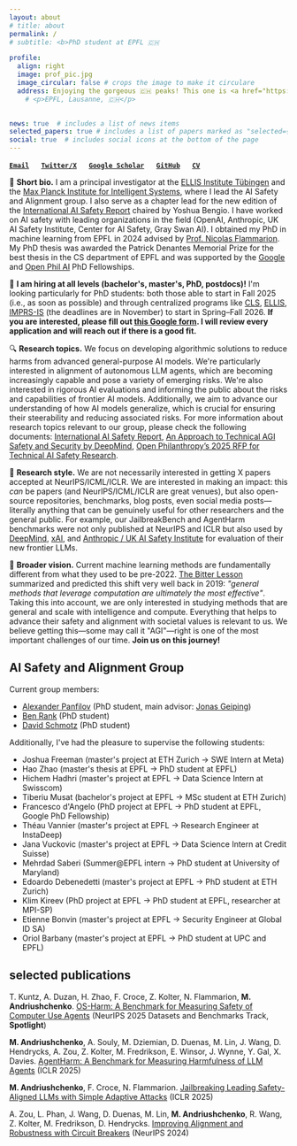 ```yaml
---
layout: about
# title: about
permalink: /
# subtitle: <b>PhD student at EPFL 🇨🇭 

profile:
  align: right
  image: prof_pic.jpg
  image_circular: false # crops the image to make it circulare
  address: Enjoying the gorgeous 🇨🇭 peaks! This one is <a href="https://en.wikipedia.org/wiki/Rochers_de_Naye">Rochers de Naye</a>. #>
    # <p>EPFL, Lausanne, 🇨🇭</p>
    

news: true  # includes a list of news items
selected_papers: true # includes a list of papers marked as "selected={true}"
social: true  # includes social icons at the bottom of the page
---
```



**[`Email`](mailto:maksym@andriushchenko.me)** &emsp; 
**[`Twitter/X`](https://twitter.com/maksym_andr)** &emsp; 
**[`Google Scholar`](https://scholar.google.com/citations?user=ZNtuJYoAAAAJ)** &emsp; 
**[`GitHub`](https://github.com/max-andr)** &emsp; 
**[`CV`](cv.pdf)**


👋 **Short bio.** I am a principal investigator at the [ELLIS Institute Tübingen](https://institute-tue.ellis.eu/) and the [Max Planck Institute for Intelligent Systems](https://is.mpg.de/), where I lead the AI Safety and Alignment group. I also serve as a chapter lead for the new edition of the [International AI Safety Report](https://arxiv.org/abs/2501.17805) chaired by Yoshua Bengio. I have worked on AI safety with leading organizations in the field (OpenAI, Anthropic, UK AI Safety Institute, Center for AI Safety, Gray Swan AI). I obtained my PhD in machine learning from EPFL in 2024 advised by [Prof. Nicolas Flammarion](https://people.epfl.ch/nicolas.flammarion). My PhD thesis was awarded the Patrick Denantes Memorial Prize for the best thesis in the CS department of EPFL and was supported by the [Google](https://research.google/outreach/phd-fellowship/recipients/) and [Open Phil AI](https://www.openphilanthropy.org/grants/open-phil-ai-fellowship-2022-class/) PhD Fellowships. 
<!-- I completed my MSc at Saarland University and the University of Tübingen, and interned at Adobe Research.  -->

📣 **I am hiring at all levels (bachelor's, master's, PhD, postdocs)!** I'm looking particularly for PhD students: both those able to start in Fall 2025 (i.e., as soon as possible) and through centralized programs like [CLS](https://learning-systems.org/), [ELLIS](https://ellis.eu/phd-postdoc), [IMPRS-IS](https://imprs.is.mpg.de/) (the deadlines are in November) to start in Spring–Fall 2026. **If you are interested, please fill out [this Google form](https://forms.gle/uu1UrN8RQrSy8wUk8). I will review every application and will reach out if there is a good fit.**

🔍 **Research topics.** We focus on developing algorithmic solutions to reduce harms from advanced general-purpose AI models. We're particularly interested in alignment of autonomous LLM agents, which are becoming increasingly capable and pose a variety of emerging risks. We're also interested in rigorous AI evaluations and informing the public about the risks and capabilities of frontier AI models. Additionally, we aim to advance our understanding of how AI models generalize, which is crucial for ensuring their steerability and reducing associated risks. For more information about research topics relevant to our group, please check the following documents: [International AI Safety Report](https://arxiv.org/abs/2501.17805), [An Approach to Technical AGI Safety and Security by DeepMind](https://arxiv.org/abs/2504.01849), [Open Philanthropy’s 2025 RFP for Technical AI Safety Research](https://www.openphilanthropy.org/tais-rfp-research-areas/).

📝 **Research style.** We are not necessarily interested in getting X papers accepted at NeurIPS/ICML/ICLR. We are interested in making an impact: this *can* be papers (and NeurIPS/ICML/ICLR are great venues), but also open-source repositories, benchmarks, blog posts, even social media posts—literally anything that can be genuinely useful for other researchers and the general public. For example, our JailbreakBench and AgentHarm benchmarks were not only published at NeurIPS and ICLR but also used by [DeepMind](https://arxiv.org/abs/2403.05530), [xAI](https://data.x.ai/2025-08-20-grok-4-model-card.pdf), and [Anthropic / UK AI Safety Institute](https://cdn.prod.website-files.com/663bd486c5e4c81588db7a1d/673b689ec926d8d32e889a8e_UK-US-Testing-Report-Nov-19.pdf) for evaluation of their new frontier LLMs. 

🌟 **Broader vision.** Current machine learning methods are fundamentally different from what they used to be pre-2022. [The Bitter Lesson](http://www.incompleteideas.net/IncIdeas/BitterLesson.html) summarized and predicted this shift very well back in 2019: *"general methods that leverage computation are ultimately the most effective"*. Taking this into account, we are only interested in studying methods that are general and scale with intelligence and compute. Everything that helps to advance their safety and alignment with societal values is relevant to us. We believe getting this—some may call it "AGI"—right is one of the most important challenges of our time. **Join us on this journey!**

<!-- 👥 **Current group members**:  -->
## AI Safety and Alignment Group

Current group members:
- [Alexander Panfilov](https://kotekjedi.github.io/) (PhD student, main advisor: [Jonas Geiping](https://jonasgeiping.github.io/))
- [Ben Rank](https://www.linkedin.com/in/ben-rank) (PhD student)
- [David Schmotz](https://www.linkedin.com/in/david-schmotz-840660150/) (PhD student)

Additionally, I've had the pleasure to supervise the following students: 
- Joshua Freeman (master's project at ETH Zurich → SWE Intern at Meta)
- Hao Zhao (master's thesis at EPFL → PhD student at EPFL)
- Hichem Hadhri (master's project at EPFL → Data Science Intern at Swisscom)
- Tiberiu Musat (bachelor's project at EPFL → MSc student at ETH Zurich)
- Francesco d'Angelo (PhD project at EPFL → PhD student at EPFL, Google PhD Fellowship)
- Théau Vannier (master's project at EPFL → Research Engineer at InstaDeep)
- Jana Vuckovic (master's project at EPFL → Data Science Intern at Credit Suisse)
- Mehrdad Saberi (Summer@EPFL intern → PhD student at University of Maryland)
- Edoardo Debenedetti (master's project at EPFL → PhD student at ETH Zurich)
- Klim Kireev (PhD project at EPFL → PhD student at EPFL, researcher at MPI-SP)
- Etienne Bonvin (master's project at EPFL → Security Engineer at Global ID SA)
- Oriol Barbany (master's project at EPFL → PhD student at UPC and EPFL)

<!-- 🧑‍🎓 **Students.** I have supervised 13 students from EPFL and other universities. Their work has been accepted at top-tier conferences (such as [NeurIPS](https://arxiv.org/abs/2010.09670) and [ICML](https://arxiv.org/abs/2402.04833)), received academic recognition (Best Paper Honorable Mention Prize at an [ICLR Workshop](https://aisecure-workshop.github.io/aml-iclr2021/), a [nomination](https://marcelluszhao.github.io/) for EPFL Outstanding Master's Thesis), and has been featured in [press](https://www.mittrchina.com/news/detail/13848).  -->
<!-- Alexander Panfilov (University of Tübingen; co-supervising with Jonas Geiping within the ELLIS PhD program), Joshua Freeman (ETH), Hao Zhao (EPFL), Hichem Hadhri (EPFL), Tiberiu Musat (EPFL), Francesco d'Angelo (EPFL), Théau Vannier (EPFL), Jana Vuckovic (EPFL), Mehrdad Saberi (EPFL), Edoardo Debenedetti (EPFL), Klim Kireev (EPFL), Etienne Bonvin (EPFL), Oriol Barbany (EPFL). -->

<!-- 🏭 **Industry impact.** Our recent LLM benchmarks were used by [the Gemini 1.5 team](https://arxiv.org/abs/2403.05530) ([JailbreakBench](https://arxiv.org/abs/2404.01318)) and by [the US/UK AI Safety Institutes](https://cdn.prod.website-files.com/663bd486c5e4c81588db7a1d/673b689ec926d8d32e889a8e_UK-US-Testing-Report-Nov-19.pdf) for pre-deployment testing of Claude 3.5 Sonnet ([AgentHarm](https://arxiv.org/abs/2410.09024)). In addition, I have participated in red teaming of models and services from OpenAI as an independent contributor and from Anthropic via Gray Swan AI. At EPFL, beyond my PhD fellowships, I helped write four successful grant proposals funded by Google and Schmidt Sciences ($450,000 in total). During my internship at Adobe Research in Summer 2021, I worked on enhancing the adversarial robustness of [content provenance models](https://arxiv.org/abs/2202.12860) to address deepfakes. -->


<!-- **Research interests.** -->
<!-- My primary research goal is to understand generalization in deep learning. I'm interested in the training dynamics of commonly used algorithms (e.g., [SGD with large step sizes](https://arxiv.org/abs/2210.05337), [sharpness-aware minimization](https://arxiv.org/abs/2206.06232), [fine-tuning language models](https://arxiv.org/abs/2006.04884)), adversarial robustness ([formal guarantees](https://arxiv.org/abs/1705.08475), [square attack](https://arxiv.org/abs/1912.00049), [fast adversarial training](https://arxiv.org/abs/2007.02617), [RobustBench](https://arxiv.org/abs/2010.09670)), and out-of-distribution generalization ([curious ReLU properties](https://arxiv.org/abs/1812.05720), generalization to image [corruptions](https://arxiv.org/abs/2103.02325) and [digital manipulations](https://arxiv.org/abs/2202.12860)).  -->
<!-- My primary research goal is to *understand generalization in deep learning*. Towards this goal, I've worked on adversarial robustness, out-of-distribution generalization, implicit regularization, and sharpness-aware minimization. These days, I'm looking more into optimization and generalization properties of language models. My full publication list is available [here](https://scholar.google.com/citations?user=ZNtuJYoAAAAJ). -->
<!-- My primary research goal is to understand robustness and generalization in deep learning. Toward this goal, I've worked on adversarial robustness, out-of-distribution generalization, and implicit regularization. These days, I'm focusing entirely on robustness and alignment of large language models. My complete publication list is available [here](https://scholar.google.com/citations?user=ZNtuJYoAAAAJ). -->
<!-- I'm interested in alignment, safety, and generalization of LLMs and AI agents. 


<!-- **On Ukraine.** Since I'm from Ukraine, I'm often asked about the situation in my country and how one can help. The most effective way is to donate to *local Ukrainian organization helping on the ground*, e.g., see [this list](https://standforukraine.com/) which includes both trusted military and humanitarian organizations. You can also host displaced scholars and students from Ukraine, e.g., see the [#ScienceForUkraine project](https://scienceforukraine.eu/) where I'm involved as a volunteer. You can also help simply by spreading the word about the war and going to demonstrations in your city. It's very important that we don't normalize [annexations of territories](https://en.wikipedia.org/wiki/2022_annexation_referendums_in_Russian-occupied_Ukraine), [numerous war crimes](https://en.wikipedia.org/wiki/War_crimes_in_the_2022_Russian_invasion_of_Ukraine), [mass deportations](https://theconversation.com/ukraine-war-reports-of-mass-deportations-recall-russias-dark-history-of-forcible-relocations-190272), and [nuclear threats](https://www.theatlantic.com/newsletters/archive/2022/09/russias-nuclear-threats/671571/). Otherwise, we'll end up in a world we don't really want to be in. -->


<!-- ## highlight -->

<!-- Check our ICML'22 paper -->
<!-- ![sam](./assets/img/publication_preview/sam_paper.png) -->
<!-- <div style="text-align: center;">
  <img src="./assets/img/publication_preview/sam_paper.png" alt="SAM slide" width="75%"/>
</div> -->



## selected publications

T. Kuntz, A. Duzan, H. Zhao, F. Croce, Z. Kolter, N. Flammarion, **M. Andriushchenko**. [OS-Harm: A Benchmark for Measuring Safety of Computer Use Agents](https://arxiv.org/abs/2506.14866) (NeurIPS 2025 Datasets and Benchmarks Track, **Spotlight**)

**M. Andriushchenko**, A. Souly, M. Dziemian, D. Duenas, M. Lin, J. Wang, D. Hendrycks, A. Zou, Z. Kolter, M. Fredrikson, E. Winsor, J. Wynne, Y. Gal, X. Davies. [AgentHarm: A Benchmark for Measuring Harmfulness of LLM Agents](https://arxiv.org/abs/2410.09024) (ICLR 2025)

**M. Andriushchenko**, F. Croce, N. Flammarion. [Jailbreaking Leading Safety-Aligned LLMs with Simple Adaptive Attacks](https://arxiv.org/abs/2404.02151) (ICLR 2025)

A. Zou, L. Phan, J. Wang, D. Duenas, M. Lin, **M. Andriushchenko**, R. Wang, Z. Kolter, M. Fredrikson, D. Hendrycks. [Improving Alignment and Robustness with Circuit Breakers](https://arxiv.org/abs/2406.04313) (NeurIPS 2024)

<!-- P. Chao\*, E. Debenedetti\*, A. Robey\*, **M. Andriushchenko\***, F. Croce, V. Sehwag, E. Dobriban, N. Flammarion, G.J. Pappas, F. Tramer, H. Hassani, E. Wong. [JailbreakBench: An Open Robustness Benchmark for Jailbreaking Large Language Models](https://arxiv.org/abs/2404.01318) (arXiv, Apr 2024) -->

<!-- **M. Andriushchenko**, N. Flammarion. [Towards Understanding Sharpness-Aware Minimization](https://arxiv.org/abs/2206.06232) (ICML 2022) -->

<!-- F. Croce\*, **M. Andriushchenko\***, V. Sehwag\*, E. Debenedetti\*, N. Flammarion, M. Chiang, P. Mittal, M. Hein. [RobustBench: a standardized adversarial robustness benchmark](https://arxiv.org/abs/2010.09670) (NeurIPS 2021 Datasets and Benchmarks Track, Best Paper Honorable Mention Prize at ICLR'21 Workshop on Security and Safety in ML Systems) -->

<!-- **M. Andriushchenko\***, F. Croce\*, N. Flammarion, M. Hein. [Square Attack: a query-efficient black-box adversarial attack via random search](https://arxiv.org/abs/1912.00049) (ECCV 2020) -->

